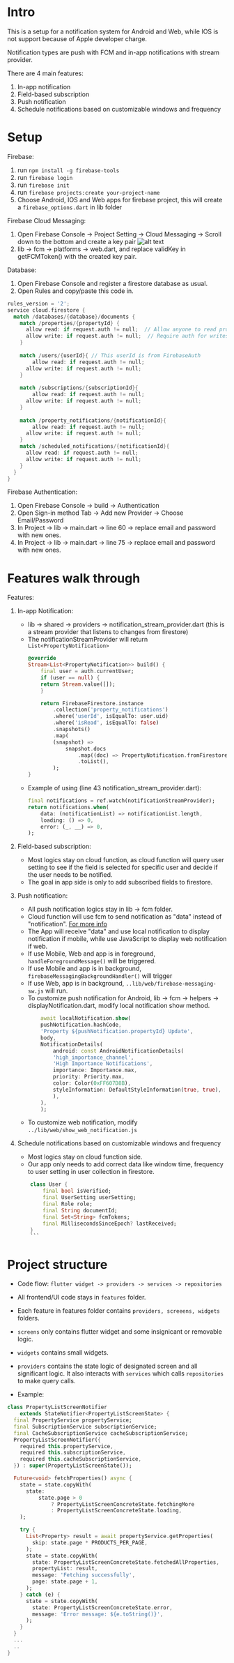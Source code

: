 # Intro

This is a setup for a notification system for Android and Web, while IOS is not support because of Apple developer charge. 

Notification types are push with FCM and in-app notifications with stream provider. 

There are 4 main features:
1. In-app notification
2. Field-based subscription 
3. Push notification
4. Schedule notifications based on customizable windows and frequency

# Setup

Firebase:
1. run ```npm install -g firebase-tools```
2. run ```firebase login```
3. run ```firebase init ```
4. run ```firebase projects:create your-project-name```
5. Choose Android, IOS and Web apps for firebase project, this will create a ```firebase_options.dart``` in lib folder 

Firebase Cloud Messaging:
1. Open Firebase Console -> Project Setting -> Cloud Messaging -> Scroll down to the bottom and create a key pair ![alt text](<Screenshot 2025-04-27 at 6.25.57 AM.png>)
2. lib -> fcm -> platforms -> web.dart, and replace validKey in getFCMToken() with the created key pair. 

Database:
1. Open Firebase Console and register a firestore database as usual. 
2. Open Rules and copy/paste this code in.  
```rust
rules_version = '2';
service cloud.firestore {
  match /databases/{database}/documents {
    match /properties/{propertyId} {
      allow read: if request.auth != null;  // Allow anyone to read properties
      allow write: if request.auth != null;  // Require auth for writes
    }
    
    match /users/{userId}{ // This userId is from FirebaseAuth
    	allow read: if request.auth != null;
      allow write: if request.auth != null;
    }
    
    match /subscriptions/{subscriptionId}{
    	allow read: if request.auth != null;
      allow write: if request.auth != null;
    }
    
    match /property_notifications/{notificationId}{
    	allow read: if request.auth != null;
      allow write: if request.auth != null;
    }
    match /scheduled_notifications/{notificationId}{
      allow read: if request.auth != null;
      allow write: if request.auth != null;
    }
  }
}
```

Firebase Authentication:
1. Open Firebase Console -> build -> Authentication
2. Open Sign-in method Tab -> Add new Provider -> Choose Email/Password
3. In Project -> lib -> main.dart -> line 60 -> replace email and password with new ones. 
4. In Project -> lib -> main.dart -> line 75 -> replace email and password with new ones. 

# Features walk through 
Features:
1. In-app Notification:
    - lib -> shared -> providers -> notification_stream_provider.dart (this is a stream provider that listens to changes from firestore)
    - The notificationStreamProvider will return ```List<PropertyNotification>```
        ```dart
        @override
        Stream<List<PropertyNotification>> build() {
            final user = auth.currentUser;
            if (user == null) {
            return Stream.value([]);
            }

            return FirebaseFirestore.instance
                .collection('property_notifications')
                .where('userId', isEqualTo: user.uid)
                .where('isRead', isEqualTo: false)
                .snapshots()
                .map(
                (snapshot) =>
                    snapshot.docs
                        .map((doc) => PropertyNotification.fromFirestore(doc))
                        .toList(),
                );
        }
        ```
    - Example of using (line 43 notification_stream_provider.dart):
        ```dart
        final notifications = ref.watch(notificationStreamProvider);
        return notifications.when(
            data: (notificationList) => notificationList.length,
            loading: () => 0,
            error: (_, __) => 0,
        );
        ```
2. Field-based subscription:
    - Most logics stay on cloud function, as cloud function will query user setting to see if the field is selected for specific user and decide if the user needs to be notified. 
    - The goal in app side is only to add subscribed fields to firestore. 
3. Push notification:
    - All push notification logics stay in lib -> fcm folder.
    - Cloud function will use fcm to send notification as "data" instead of "notification". [For more info](https://firebase.google.com/docs/cloud-messaging/concept-options#:~:text=Use%20notification%20messages%20when%20you,including%20an%20optional%20data%20payload.)
    - The App will receive "data" and use local notification to display notification if mobile, while use JavaScript to display web notification if web.
    - If use Mobile, Web and app is in foreground, ```handleForegroundMessage()``` will be triggered. 
    - If use Mobile and app is in background, ```firebaseMessagingBackgroundHandler()``` will trigger
    - If use Web, app is in background, ```..lib/web/firebase-messaging-sw.js``` will run. 
    - To customize push notification for Android, lib -> fcm -> helpers -> displayNotification.dart, modify local notification show method.
        ```dart
            await localNotification.show(
            pushNotification.hashCode,
            'Property ${pushNotification.propertyId} Update',
            body,
            NotificationDetails(
                android: const AndroidNotificationDetails(
                'high_importance_channel',
                'High Importance Notifications',
                importance: Importance.max,
                priority: Priority.max,
                color: Color(0xFF607D8B),
                styleInformation: DefaultStyleInformation(true, true),
                ),
            ),
            );
        ``` 
    - To customize web notification, modify ```../lib/web/show_web_notification.js```

4. Schedule notifications based on customizable windows and frequency
    - Most logics stay on cloud function side. 
    - Our app only needs to add correct data like window time, frequency to user setting in user collection in firestore. 
    ```dart
        class User {
            final bool isVerified;
            final UserSetting userSetting;
            final Role role;
            final String documentId;
            final Set<String> fcmTokens;
            final MillisecondsSinceEpoch? lastReceived;
        }
        ```

# Project structure
- Code flow: ```flutter widget -> providers -> services -> repositories```
- All frontend/UI code stays in ```features``` folder.
- Each feature in features folder contains ```providers, screeens, widgets``` folders.
- ```screens``` only contains flutter widget and some insignicant or removable logic.
- ```widgets``` contains small widgets.
- ```providers``` contains the state logic of designated screen and all significant logic. It also interacts with ```services``` which calls ```repositories``` to make query calls.

- Example:
```dart
class PropertyListScreenNotifier
    extends StateNotifier<PropertyListScreenState> {
  final PropertyService propertyService;
  final SubscriptionService subscriptionService;
  final CacheSubscriptionService cacheSubscriptionService;
  PropertyListScreenNotifier({
    required this.propertyService,
    required this.subscriptionService,
    required this.cacheSubscriptionService,
  }) : super(PropertyListScreenState());

  Future<void> fetchProperties() async {
    state = state.copyWith(
      state:
          state.page > 0
              ? PropertyListScreenConcreteState.fetchingMore
              : PropertyListScreenConcreteState.loading,
    );

    try {
      List<Property> result = await propertyService.getProperties(
        skip: state.page * PRODUCTS_PER_PAGE,
      );
      state = state.copyWith(
        state: PropertyListScreenConcreteState.fetchedAllProperties,
        propertyList: result,
        message: 'Fetching successfully',
        page: state.page + 1,
      );
    } catch (e) {
      state = state.copyWith(
        state: PropertyListScreenConcreteState.error,
        message: 'Error message: ${e.toString()}',
      );
    }
  }
  ...
  ..
}
```